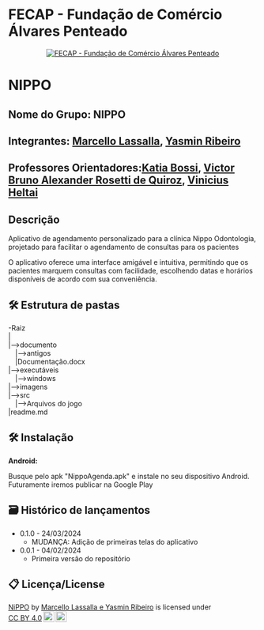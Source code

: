 # FECAP - Fundação de Comércio Álvares Penteado

<p align="center">
<a href= "https://www.fecap.br/"><img src="https://encrypted-tbn0.gstatic.com/images?q=tbn:ANd9GcRhZPrRa89Kma0ZZogxm0pi-tCn_TLKeHGVxywp-LXAFGR3B1DPouAJYHgKZGV0XTEf4AE&usqp=CAU" alt="FECAP - Fundação de Comércio Álvares Penteado" border="0"></a>
</p>

# NIPPO

## Nome do Grupo: NIPPO

## Integrantes: <a href="https://www.linkedin.com/in/marcello-lassalla-a146b8225/">Marcello Lassalla</a>, <a href="https://www.linkedin.com/in/bruno-costa-dourado-192b3b26a/">Yasmin Ribeiro</a>

## Professores Orientadores:<a href="https://www.linkedin.com/in/katia-bossi/">Katia Bossi</a>, <a href="https://www.linkedin.com/in/victorbarq/">Victor Bruno Alexander Rosetti de Quiroz</a>, <a href="https://www.linkedin.com/in/vheltai/">Vinicius Heltai</a>

## Descrição
<p>Aplicativo de agendamento personalizado para a clínica Nippo Odontologia, projetado para facilitar o agendamento de consultas para os pacientes</p>
<p>O aplicativo oferece uma interface amigável e intuitiva, permitindo que os pacientes marquem consultas com facilidade, escolhendo datas e horários disponíveis de acordo com sua conveniência.</p>

## 🛠 Estrutura de pastas

-Raiz<br>
|<br>
|-->documento<br>
  &emsp;|-->antigos<br>
  &emsp;|Documentação.docx<br>
|-->executáveis<br>
  &emsp;|-->windows<br>
|-->imagens<br>
|-->src<br>
  &emsp;|-->Arquivos do jogo<br>
|readme.md<br>

## 🛠 Instalação

<b>Android:</b>

Busque pelo apk "NippoAgenda.apk" e instale no seu dispositivo Android. Futuramente iremos publicar na Google Play

## 🗃 Histórico de lançamentos

* 0.1.0 - 24/03/2024
    * MUDANÇA: Adição de primeiras telas do aplicativo
* 0.0.1 - 04/02/2024
    * Primeira versão do repositório

## 📋 Licença/License
<p xmlns:cc="http://creativecommons.org/ns#" xmlns:dct="http://purl.org/dc/terms/"><a property="dct:title" rel="cc:attributionURL" href="https://github.com/2024-1-NCC3/Projeto1">NiPPO</a> by <a rel="cc:attributionURL dct:creator" property="cc:attributionName" href="https://github.com/2024-1-NCC3/Projeto1">Marcello Lassalla e Yasmin Ribeiro</a> is licensed under <a href="http://creativecommons.org/licenses/by/4.0/?ref=chooser-v1" target="_blank" rel="license noopener noreferrer" style="display:inline-block;">CC BY 4.0<img style="height:22px!important;margin-left:3px;vertical-align:text-bottom;" src="https://mirrors.creativecommons.org/presskit/icons/cc.svg?ref=chooser-v1"><img style="height:22px!important;margin-left:3px;vertical-align:text-bottom;" src="https://mirrors.creativecommons.org/presskit/icons/by.svg?ref=chooser-v1"></a></p>
